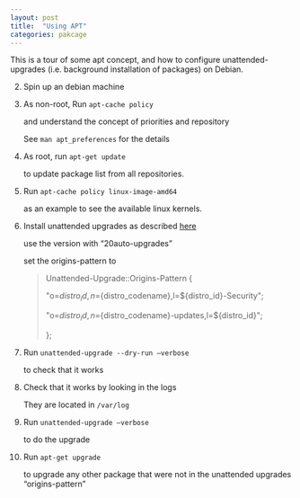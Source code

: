 ```yaml
---
layout: post
title:  "Using APT"
categories: pakcage
---
```



This is a tour of some apt concept, and how to configure unattended-upgrades (i.e. background installation of packages) on Debian.

2. Spin up an debian machine

3. As non-root, Run `apt-cache policy`

    and understand the concept of priorities and repository

    See `man apt_preferences` for the details

4. As root, run `apt-get update`

    to update package list from all repositories.

5. Run `apt-cache policy linux-image-amd64`

    as an example to see the available linux kernels.

6. Install unattended upgrades as described [here](https://wiki.debian.org/UnattendedUpgrades)

    use the version with “20auto-upgrades”

    set the origins-pattern to
    > Unattended-Upgrade::Origins-Pattern {
    >
    > "o=${distro_id},n=${distro_codename},l=${distro_id}-Security";
    >
    > "o=${distro_id},n=${distro_codename}-updates,l=${distro_id}";
    >
    > };
    >

7. Run `unattended-upgrade --dry-run –verbose`

    to check that it works

8. Check that it works by looking in the logs

    They are located in `/var/log`

9. Run `unattended-upgrade –verbose`

    to do the upgrade

10. Run `apt-get upgrade`

    to upgrade any other package that were not in the unattended upgrades “origins-pattern”
